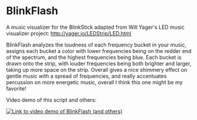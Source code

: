 # BlinkFlash

A music visualizer for the BlinkStick adapted from Will Yager's LED music visualizer project: http://yager.io/LEDStrip/LED.html

BlinkFlash analyzes the loudness of each frequency bucket in your music, assigns each bucket a color with lower frequencies being on the redder end of the spectrum, and the highest frequencies being blue. Each bucket is drawn onto the strip, with louder frequencies being both brighter and larger, taking up more space on the strip. Overall gives a nice shimmery effect on gentle music with a spread of frequencies, and really accentuates percussion on more energetic music, overall I think this one might be my favorite!

Video demo of this script and others:

[![Link to video demo of BlinkFlash (and others)](https://img.youtube.com/vi/0RRzh6UREKg/0.jpg)](https://www.youtube.com/watch?v=0RRzh6UREKg)
